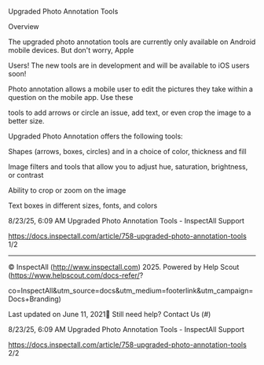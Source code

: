 Upgraded Photo Annotation Tools

Overview

The upgraded photo annotation tools are currently only available on Android mobile devices. But don't worry, Apple

Users!  The new tools are in development and will be available to iOS users soon!

Photo annotation allows a mobile user to edit the pictures they take within a question on the mobile app.  Use these

tools to add arrows or circle an issue, add text, or even crop the image to a better size.

Upgraded Photo Annotation offers the following tools:

Shapes (arrows, boxes, circles) and in a choice of color, thickness and fill

Image filters and tools that allow you to adjust hue, saturation, brightness, or contrast

Ability to crop or zoom on the image

Text boxes in different sizes, fonts, and colors

8/23/25, 6:09 AM Upgraded Photo Annotation Tools - InspectAll Support

https://docs.inspectall.com/article/758-upgraded-photo-annotation-tools 1/2


---

© InspectAll (http://www.inspectall.com) 2025. Powered by Help Scout (https://www.helpscout.com/docs-refer/?

co=InspectAll&utm_source=docs&utm_medium=footerlink&utm_campaign=Docs+Branding)

Last updated on June 11, 2021 Still need help? Contact Us (#)

8/23/25, 6:09 AM Upgraded Photo Annotation Tools - InspectAll Support

https://docs.inspectall.com/article/758-upgraded-photo-annotation-tools 2/2

